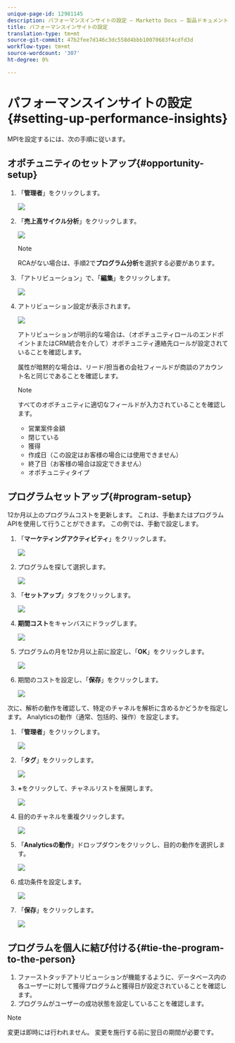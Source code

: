 ```yaml
---
unique-page-id: 12981145
description: パフォーマンスインサイトの設定 — Marketto Docs — 製品ドキュメント
title: パフォーマンスインサイトの設定
translation-type: tm+mt
source-git-commit: 47b2fee7d146c3dc558d4bbb10070683f4cdfd3d
workflow-type: tm+mt
source-wordcount: '307'
ht-degree: 0%

---
```



# パフォーマンスインサイトの設定{#setting-up-performance-insights}

MPIを設定するには、次の手順に従います。

## オポチュニティのセットアップ{#opportunity-setup}

1. 「**管理者**」をクリックします。

   ![](assets/admin.png)

1. 「**売上高サイクル分析**」をクリックします。

   ![](assets/two-2.png)

   >[!NOTE]
   >
   >RCAがない場合は、手順2で&#x200B;**プログラム分析**&#x200B;を選択する必要があります。

1. 「アトリビューション」で、「**編集**」をクリックします。

   ![](assets/three-1.png)

1. アトリビューション設定が表示されます。

   ![](assets/four-2.png)

   アトリビューションが明示的な場合は、（オポチュニティロールのエンドポイントまたはCRM統合を介して）オポチュニティ連絡先ロールが設定されていることを確認します。

   属性が暗黙的な場合は、リード/担当者の会社フィールドが商談のアカウント名と同じであることを確認します。

   >[!NOTE]
   >
   >すべてのオポチュニティに適切なフィールドが入力されていることを確認します。
   >
   >    
   >    
   >    * 営業案件金額
   >    * 閉じている
   >    * 獲得
   >    * 作成日（この設定はお客様の場合には使用できません）
   >    * 終了日（お客様の場合は設定できません）
   >    * オポチュニティタイプ


## プログラムセットアップ{#program-setup}

12か月以上のプログラムコストを更新します。 これは、手動またはプログラムAPIを使用して行うことができます。 この例では、手動で設定します。

1. 「**マーケティングアクティビティ**」をクリックします。

   ![](assets/ma.png)

1. プログラムを探して選択します。

   ![](assets/select-program.png)

1. 「**セットアップ**」タブをクリックします。

   ![](assets/setup-tab.png)

1. **期間コスト**&#x200B;をキャンバスにドラッグします。

   ![](assets/period-cost.png)

1. プログラムの月を12か月以上前に設定し、「**OK**」をクリックします。

   ![](assets/set-period.png)

1. 期間のコストを設定し、「**保存**」をクリックします。

   ![](assets/set-cost.png)

次に、解析の動作を確認して、特定のチャネルを解析に含めるかどうかを指定します。 Analyticsの動作（通常、包括的、操作）を設定します。

1. 「**管理者**」をクリックします。

   ![](assets/admin.png)

1. 「**タグ**」をクリックします。

   ![](assets/tags.png)

1. **+**&#x200B;をクリックして、チャネルリストを展開します。

   ![](assets/channel.png)

1. 目的のチャネルを重複クリックします。

   ![](assets/channel-click.png)

1. 「**Analyticsの動作**」ドロップダウンをクリックし、目的の動作を選択します。

   ![](assets/edit-channel.png)

1. 成功条件を設定します。

   ![](assets/success.png)

1. 「**保存**」をクリックします。

   ![](assets/save.png)

## プログラムを個人に結び付ける{#tie-the-program-to-the-person}

1. ファーストタッチアトリビューションが機能するように、データベース内の各ユーザーに対して獲得プログラムと獲得日が設定されていることを確認します。
1. プログラムがユーザーの成功状態を設定していることを確認します。

>[!NOTE]
>
>変更は即時には行われません。 変更を施行する前に翌日の期間が必要です。

